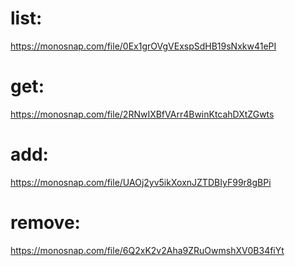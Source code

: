 # list:

https://monosnap.com/file/0Ex1grOVgVExspSdHB19sNxkw41ePI

# get:

https://monosnap.com/file/2RNwIXBfVArr4BwinKtcahDXtZGwts

# add:

https://monosnap.com/file/UAOj2yv5ikXoxnJZTDBIyF99r8gBPi

# remove:

https://monosnap.com/file/6Q2xK2v2Aha9ZRuOwmshXV0B34fiYt
